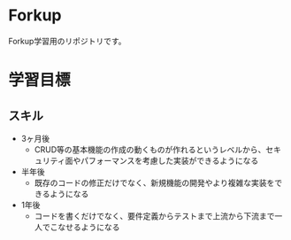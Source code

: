 # Forkup
Forkup学習用のリポジトリです。

 # 学習目標

## スキル
 - 3ヶ月後
   - CRUD等の基本機能の作成の動くものが作れるというレベルから、セキュリティ面やパフォーマンスを考慮した実装ができるようになる
 - 半年後
   - 既存のコードの修正だけでなく、新規機能の開発やより複雑な実装をできるようになる
 - 1年後
   - コードを書くだけでなく、要件定義からテストまで上流から下流まで一人でこなせるようになる 
 
